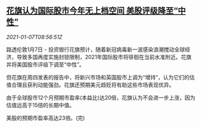 <!--1610011396000-->
[花旗认为国际股市今年无上档空间 美股评级降至“中性”](https://cn.reuters.com/article/citigroup-global-stock-market-0107-idCNKBS29C10P)
------

<div><i>2021-01-07T08:56:51Z</i></div><p>路透伦敦1月7日 - 投资银行花旗预计，随着新冠病毒新一波感染浪潮搅动全球经济，导致多国再度实施封锁限制，2021年国际股市将徘徊在当前水准附近。花旗并将美国股市评级下调至“中性”。</p><p>但花旗在周四发表的报告中，将新兴市场和英国股市上调为“增持”，认为它们的估值合理且获利动能强劲。花旗还预期美元趋贬将有助这些市场表现优异。</p><p>由于全球股市12个月预期市盈率(本益比)达20倍，花旗认为不会进一步上涨，因为估值远高于15倍的长期中值。</p><p>美股的预期市盈率高达23倍。(完)</p>
